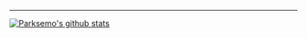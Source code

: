 ---
[![Parksemo's github stats](https://github-readme-stats.vercel.app/api?username=Parksemo)](https://github.com/anuraghazra/github-readme-stats)

<!--
**Parksemo/Parksemo** is a ✨ _special_ ✨ repository because its `README.md` (this file) appears on your GitHub profile.

Here are some ideas to get you started:

- 🔭 I’m currently working on ...
- 🌱 I’m currently learning ...
- 👯 I’m looking to collaborate on ...
- 🤔 I’m looking for help with ...
- 💬 Ask me about ...
- 📫 How to reach me: ...
- 😄 Pronouns: ...
- ⚡ Fun fact: ...
-->
